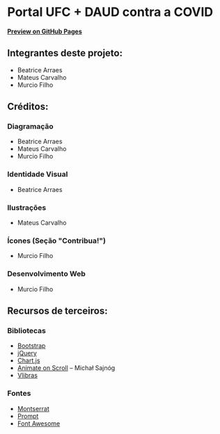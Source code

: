 # Portal UFC + DAUD contra a COVID

[**Preview on GitHub Pages**](https://murciof.github.io/PG3-UFC-2020-1/)

## Integrantes deste projeto:

- Beatrice Arraes
- Mateus Carvalho
- Murcio Filho

## Créditos:

### Diagramação

- Beatrice Arraes
- Mateus Carvalho
- Murcio Filho

### Identidade Visual

- Beatrice Arraes

### Ilustrações

- Mateus Carvalho

### Ícones (Seção "Contribua!")

- Murcio Filho

### Desenvolvimento Web

- Murcio Filho

## Recursos de terceiros:

### Bibliotecas

- [Bootstrap](https://getbootstrap.com/)
- [jQuery](https://jquery.com/)
- [Chart.js](https://www.chartjs.org/)
- [Animate on Scroll](https://github.com/michalsnik/aos) – Michał Sajnóg
- [Vlibras](https://www.vlibras.gov.br/)

### Fontes

- [Montserrat](https://fonts.google.com/specimen/Montserrat)
- [Prompt](https://fonts.google.com/specimen/Prompt)
- [Font Awesome](https://fontawesome.com/)